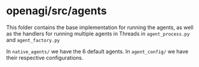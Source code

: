 # openagi/src/agents
This folder contains the base implementation for running the agents, as well as the handlers for running multiple agents in Threads in `agent_process.py` and `agent_factory.py`

In `native_agents/` we have the 6 default agents.
In `agent_config/` we have their respective configurations.
